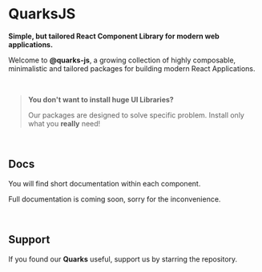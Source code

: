 # QuarksJS

**Simple, but tailored React Component Library for modern web applications.** 

Welcome to **@quarks-js**, a growing collection of highly composable, minimalistic and tailored packages for building modern React Applications.

<br/>

> **You don't want to install huge UI Libraries?**
> 
> Our packages are designed to solve specific problem. Install only what you **really** need!

<br/>

## Docs

You will find short documentation within each component.

Full documentation is coming soon, sorry for the inconvenience. 

<br/>

## Support

If you found our **Quarks** useful, support us by starring the repository.

